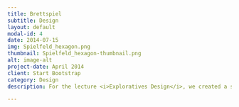 ```yaml
---
title: Brettspiel
subtitle: Design
layout: default
modal-id: 4
date: 2014-07-15
img: Spielfeld_hexagon.png
thumbnail: Spielfeld_hexagon-thumbnail.png
alt: image-alt
project-date: April 2014
client: Start Bootstrap
category: Design
description: For the lecture <i>Exploratives Design</i>, we created a so-called newsgame. The target of this game is to communicate aspects of the Panama papers with the usage of game mechanics. The game was tested and developed with several lo-fi prototypes, later I translated the mechanics into a polished game with the usage of Adobe Photoshop.

---
```

